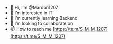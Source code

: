 - 👋 Hi, I’m @Mardon1207
- 👀 I’m interested in IT
- 🌱 I’m currently learning Backend
- 💞️ I’m looking to collaborate on
- 📫 How to reach me [https://te.m/S_M_M_1207](https://t.me/S_M_M_1207)

<!---
Mardon1207/Mardon1207 is a ✨ special ✨ repository because its `README.md` (this file) appears on your GitHub profile.
You can click the Preview link to take a look at your changes.
--->
